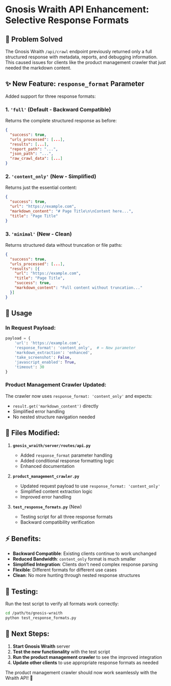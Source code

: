 # Gnosis Wraith API Enhancement: Selective Response Formats

## 🎯 Problem Solved

The Gnosis Wraith `/api/crawl` endpoint previously returned only a full structured response with metadata, reports, and debugging information. This caused issues for clients like the product management crawler that just needed the markdown content.

## ✨ New Feature: `response_format` Parameter

Added support for three response formats:

### 1. `'full'` (Default - Backward Compatible)
Returns the complete structured response as before:
```json
{
  "success": true,
  "urls_processed": [...],
  "results": [...],
  "report_path": "...",
  "json_path": "...",
  "raw_crawl_data": [...]
}
```

### 2. `'content_only'` (New - Simplified)
Returns just the essential content:
```json
{
  "success": true,
  "url": "https://example.com",
  "markdown_content": "# Page Title\n\nContent here...",
  "title": "Page Title"
}
```

### 3. `'minimal'` (New - Clean)
Returns structured data without truncation or file paths:
```json
{
  "success": true,
  "urls_processed": [...],
  "results": [{
    "url": "https://example.com",
    "title": "Page Title",
    "success": true,
    "markdown_content": "Full content without truncation..."
  }]
}
```

## 🔧 Usage

### In Request Payload:
```python
payload = {
    'url': 'https://example.com',
    'response_format': 'content_only',  # ← New parameter
    'markdown_extraction': 'enhanced',
    'take_screenshot': False,
    'javascript_enabled': True,
    'timeout': 30
}
```

### Product Management Crawler Updated:
The crawler now uses `response_format: 'content_only'` and expects:
- `result.get('markdown_content')` directly
- Simplified error handling
- No nested structure navigation needed

## 📁 Files Modified:

1. **`gnosis_wraith/server/routes/api.py`**
   - Added `response_format` parameter handling
   - Added conditional response formatting logic
   - Enhanced documentation

2. **`product_management_crawler.py`**
   - Updated request payload to use `response_format: 'content_only'`
   - Simplified content extraction logic
   - Improved error handling

3. **`test_response_formats.py`** (New)
   - Testing script for all three response formats
   - Backward compatibility verification

## ⚡ Benefits:

- **Backward Compatible**: Existing clients continue to work unchanged
- **Reduced Bandwidth**: `content_only` format is much smaller
- **Simplified Integration**: Clients don't need complex response parsing
- **Flexible**: Different formats for different use cases
- **Clean**: No more hunting through nested response structures

## 🧪 Testing:

Run the test script to verify all formats work correctly:
```bash
cd /path/to/gnosis-wraith
python test_response_formats.py
```

## 🚀 Next Steps:

1. **Start Gnosis Wraith** server
2. **Test the new functionality** with the test script
3. **Run the product management crawler** to see the improved integration
4. **Update other clients** to use appropriate response formats as needed

The product management crawler should now work seamlessly with the Wraith API! 🎉
